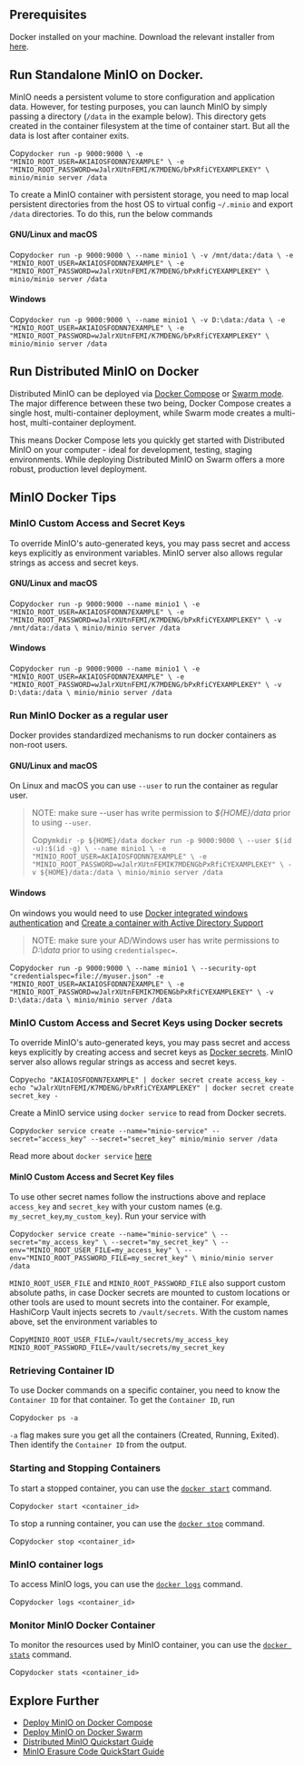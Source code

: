 ## Prerequisites

Docker installed on your machine. Download the relevant installer from [here](https://www.docker.com/community-edition#/download).

## Run Standalone MinIO on Docker.

MinIO needs a persistent volume to store configuration and application data. However, for testing purposes, you can launch MinIO by simply passing a directory (`/data` in the example below). This directory gets created in the container filesystem at the time of container start. But all the data is lost after container exits.

Copy`docker run -p 9000:9000 \
  -e "MINIO_ROOT_USER=AKIAIOSFODNN7EXAMPLE" \
  -e "MINIO_ROOT_PASSWORD=wJalrXUtnFEMI/K7MDENG/bPxRfiCYEXAMPLEKEY" \
  minio/minio server /data` 

To create a MinIO container with persistent storage, you need to map local persistent directories from the host OS to virtual config `~/.minio` and export `/data` directories. To do this, run the below commands

#### GNU/Linux and macOS

Copy`docker run -p 9000:9000 \
  --name minio1 \
  -v /mnt/data:/data \
  -e "MINIO_ROOT_USER=AKIAIOSFODNN7EXAMPLE" \
  -e "MINIO_ROOT_PASSWORD=wJalrXUtnFEMI/K7MDENG/bPxRfiCYEXAMPLEKEY" \
  minio/minio server /data` 

#### Windows

Copy`docker run -p 9000:9000 \
  --name minio1 \
  -v D:\data:/data \
  -e "MINIO_ROOT_USER=AKIAIOSFODNN7EXAMPLE" \
  -e "MINIO_ROOT_PASSWORD=wJalrXUtnFEMI/K7MDENG/bPxRfiCYEXAMPLEKEY" \
  minio/minio server /data` 

## Run Distributed MinIO on Docker

Distributed MinIO can be deployed via [Docker Compose](https://docs.min.io/docs/deploy-minio-on-docker-compose) or [Swarm mode](https://docs.min.io/docs/deploy-minio-on-docker-swarm). The major difference between these two being, Docker Compose creates a single host, multi-container deployment, while Swarm mode creates a multi-host, multi-container deployment.

This means Docker Compose lets you quickly get started with Distributed MinIO on your computer - ideal for development, testing, staging environments. While deploying Distributed MinIO on Swarm offers a more robust, production level deployment.

## MinIO Docker Tips

### MinIO Custom Access and Secret Keys

To override MinIO's auto-generated keys, you may pass secret and access keys explicitly as environment variables. MinIO server also allows regular strings as access and secret keys.

#### GNU/Linux and macOS

Copy`docker run -p 9000:9000 --name minio1 \
  -e "MINIO_ROOT_USER=AKIAIOSFODNN7EXAMPLE" \
  -e "MINIO_ROOT_PASSWORD=wJalrXUtnFEMI/K7MDENG/bPxRfiCYEXAMPLEKEY" \
  -v /mnt/data:/data \
  minio/minio server /data` 

#### Windows

Copy`docker run -p 9000:9000 --name minio1 \
  -e "MINIO_ROOT_USER=AKIAIOSFODNN7EXAMPLE" \
  -e "MINIO_ROOT_PASSWORD=wJalrXUtnFEMI/K7MDENG/bPxRfiCYEXAMPLEKEY" \
  -v D:\data:/data \
  minio/minio server /data` 

### Run MinIO Docker as a regular user

Docker provides standardized mechanisms to run docker containers as non-root users.

#### GNU/Linux and macOS

On Linux and macOS you can use `--user` to run the container as regular user.

> NOTE: make sure --user has write permission to *${HOME}/data* prior to using `--user`.
> 
> Copy`mkdir -p ${HOME}/data
> docker run -p 9000:9000 \
>   --user $(id -u):$(id -g) \
>   --name minio1 \
>   -e "MINIO_ROOT_USER=AKIAIOSFODNN7EXAMPLE" \
>   -e "MINIO_ROOT_PASSWORD=wJalrXUtnFEMIK7MDENGbPxRfiCYEXAMPLEKEY" \
>   -v ${HOME}/data:/data \
>   minio/minio server /data` 

#### Windows

On windows you would need to use [Docker integrated windows authentication](https://success.docker.com/article/modernizing-traditional-dot-net-applications#integratedwindowsauthentication) and [Create a container with Active Directory Support](https://blogs.msdn.microsoft.com/containerstuff/2017/01/30/create-a-container-with-active-directory-support/)

> NOTE: make sure your AD/Windows user has write permissions to *D:\\data* prior to using `credentialspec=`.

Copy`docker run -p 9000:9000 \
  --name minio1 \
  --security-opt "credentialspec=file://myuser.json"
  -e "MINIO_ROOT_USER=AKIAIOSFODNN7EXAMPLE" \
  -e "MINIO_ROOT_PASSWORD=wJalrXUtnFEMIK7MDENGbPxRfiCYEXAMPLEKEY" \
  -v D:\data:/data \
  minio/minio server /data` 

### MinIO Custom Access and Secret Keys using Docker secrets

To override MinIO's auto-generated keys, you may pass secret and access keys explicitly by creating access and secret keys as [Docker secrets](https://docs.docker.com/engine/swarm/secrets/). MinIO server also allows regular strings as access and secret keys.

Copy`echo "AKIAIOSFODNN7EXAMPLE" | docker secret create access_key -
echo "wJalrXUtnFEMI/K7MDENG/bPxRfiCYEXAMPLEKEY" | docker secret create secret_key -` 

Create a MinIO service using `docker service` to read from Docker secrets.

Copy`docker service create --name="minio-service" --secret="access_key" --secret="secret_key" minio/minio server /data` 

Read more about `docker service` [here](https://docs.docker.com/engine/swarm/how-swarm-mode-works/services/)

#### MinIO Custom Access and Secret Key files

To use other secret names follow the instructions above and replace `access_key` and `secret_key` with your custom names (e.g. `my_secret_key`,`my_custom_key`). Run your service with

Copy`docker service create --name="minio-service" \
  --secret="my_access_key" \
  --secret="my_secret_key" \
  --env="MINIO_ROOT_USER_FILE=my_access_key" \
  --env="MINIO_ROOT_PASSWORD_FILE=my_secret_key" \
  minio/minio server /data` 

`MINIO_ROOT_USER_FILE` and `MINIO_ROOT_PASSWORD_FILE` also support custom absolute paths, in case Docker secrets are mounted to custom locations or other tools are used to mount secrets into the container. For example, HashiCorp Vault injects secrets to `/vault/secrets`. With the custom names above, set the environment variables to

Copy`MINIO_ROOT_USER_FILE=/vault/secrets/my_access_key
MINIO_ROOT_PASSWORD_FILE=/vault/secrets/my_secret_key` 

### Retrieving Container ID

To use Docker commands on a specific container, you need to know the `Container ID` for that container. To get the `Container ID`, run

Copy`docker ps -a` 

`-a` flag makes sure you get all the containers (Created, Running, Exited). Then identify the `Container ID` from the output.

### Starting and Stopping Containers

To start a stopped container, you can use the [`docker start`](https://docs.docker.com/engine/reference/commandline/start/) command.

Copy`docker start <container_id>` 

To stop a running container, you can use the [`docker stop`](https://docs.docker.com/engine/reference/commandline/stop/) command.

Copy`docker stop <container_id>` 

### MinIO container logs

To access MinIO logs, you can use the [`docker logs`](https://docs.docker.com/engine/reference/commandline/logs/) command.

Copy`docker logs <container_id>` 

### Monitor MinIO Docker Container

To monitor the resources used by MinIO container, you can use the [`docker stats`](https://docs.docker.com/engine/reference/commandline/stats/) command.

Copy`docker stats <container_id>` 

## Explore Further

- [Deploy MinIO on Docker Compose](https://docs.min.io/docs/deploy-minio-on-docker-compose)
- [Deploy MinIO on Docker Swarm](https://docs.min.io/docs/deploy-minio-on-docker-swarm)
- [Distributed MinIO Quickstart Guide](https://docs.min.io/docs/distributed-minio-quickstart-guide)
- [MinIO Erasure Code QuickStart Guide](https://docs.min.io/docs/minio-erasure-code-quickstart-guide)
